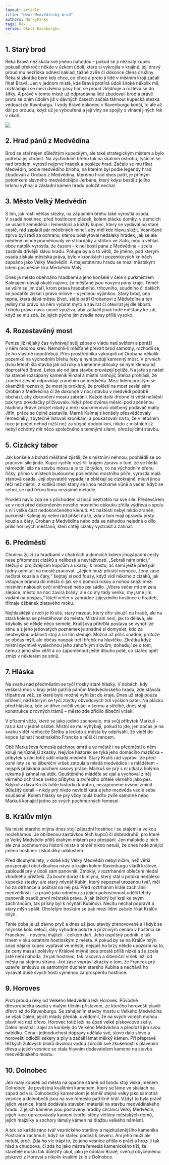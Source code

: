 ```yaml
---
layout: article
title: "Hex: Medvědínský brod"
authors: MarkyParky
tags: hex
series: Okolí Ravnburghu
---
```


## 1. Starý brod

Řeka Bravá nezískala své jméno náhodou – pokud se jí neznalý kupec pokusil překročit někde v úzkém údolí, které si vykrojila v krajině, její dravý proud mu nezřídka odnesl náklad, tažné zvíře či dokonce člena družiny. Řeka si zkrátka bere kdy chce, co chce a proto jí lidé v místním kraji začali říkat Bravá. Jen v jednom místě, kde Bravá protíná údolí široké několik mil, rozkládající se mezi dvěma pásy hor, se proud zklidňuje a rozlévá se do šířky. A právě v tomto místě už odpradávna lidé zbudovali brod a právě proto se oním údolím již v dávných časech začala táhnout kupecká stezka vedoucí do Ravnburgu. I vody Bravé nakonec v Ravenburgu končí, to ale až dál po proudu, když už je vybouřená a její vlny se spojily s vlnami jiných řek v okolí.

![](markyparky-opt.jpg)

## 2. Hrad pánů z Medvědína

Brod se stal nejen důležitým kupeckým, ale také strategickým místem a bylo potřeba jej chránit. Na východním břehu tak na skalním ostrohu, tyčícím se nad brodem, vyrostl nejprve hrádek a posléze hrad. Začalo se mu říkat Medvědín, podle medvědího brlohu, na kterém byl podle legendy hrad zbudován a Oroban z Medvědína, kterému hrad dnes patří, je přímým potomkem slavného medvědobijce Jerbana, který kdysi bestii z jejího brlohu vyhnal a základní kámen hradu položit nechal.

## 3. Město Velký Medvědín

S tím, jak rostl věhlas stezky, na západním břehu také vyrostla osada. V osadě hostinec, před hostincem plácek, kolem plácku domky, v domcích se usadili zemědělci i řemeslníci a každý kupec, který se vydával po staré cestě, rád zaplatil pár měděných mincí, aby měl kde hlavu složit. Vesničané zprvu byli rádi za ochranu, kterou poskytoval nedaleký hrádek, jak se ale měděné mince proměňovaly ve stříbrňáky a stříbro ve zlato, moc a věhlas obce natolik vyrostla, že časem – k nelibosti pána z Medvědína – zcela zastínila dřívější slávu hradu. Potupa byla o to větší, že jméno, pod kterým osada získala městská práva, bylo v kronikách i pozemkových knihách zapsáno jako Velký Medvědín. A majestátnímu hradu se mezi městským lidem posměšně říká Medvědín Malý.

Dnes je město obehnáno hradbami a jeho konšelé v čele s purkmistrem Kalmajem dávají okatě najevo, že měšťané jsou novými pány kraje. Téměř se vším se jim daří, krom práva hradebního, trhovního, soudního či dalších se podařilo získat i právo mílové – s jedinou výjimkou. Starý brod, ona tepna, která dává městu život, stále patří Orobanovi z Mědvědína a ten jediný má právo na něm vybírat mýto a zavírat či otevírat jej dle libosti. Tohoto práva navíc umně využívá, aby zatlačil jinak hrdé měšťany ke zdi, když se mu zdá, že jejich pýcha jim zvedla nosy příliš vysoko.

## 4. Rozestavěný most

Peníze již nějaký čas vyhrávají svůj zápas o vládu nad světem a poráží v něm modrou krev. Nemohli-li měšťané převzít brod samotný, rozhodli se, že ho vlastně nepotřebují. Přes prostředníka vykoupili od Orobana několik pozemků na východním břehu řeky a nyní budují kamenný most. V prvních dvou letech šla stavba jak od ruky a kamenné oblouky se nyní klenou až doprostřed Bravé. Letos ale od jara stavbu provázejí potíže. Na jaře se našel na stavbě rozsápaný kameník Rinzal a místní ranhojič Štelba prohlásil, že zranění zjevně odpovídají zraněním od medvěda. Mezi lidem prostým se okamžitě rozneslo, že most je prokletý, že prokletí na most seslal sám Oroban z Medvědína či že dokonce v noci stavbu v medvědí podobě obchází, aby dokončení mostu zabránil. Každé další drobné či větší neštěstí pak tyto povídačky přiživovalo. Když před dvěma měsíci pod zpěněnou hladinou Bravé zmizel mladý a mezi soukmenovci oblíbený podavač malty Jiřín, práce se úplně zastavila. Marně Kalmaj s konšely přesvědčovaly řemeslníky, zbytečně listovali kronikami a poukazovali na to, že v letošním roce je počet nehod nižší než za stejné období loni, nikdo z místních již nebyl ochotný mít něco společného s temnými silami, ohrožujícími stavbu.

## 5. Cizácký tábor

Jak konšelé a bohatí měšťané zjistili, že s místními nehnou, poohlédli se po pracovní síle jinde. Kupci rychle rozšířili krajem zprávu o tom, že se hledá námezdní síla na stavbu mostu a je to již týden, co na východním břehu říčky, přímo v místech budoucího posledního mostního pilíře, vyrostla malá stanová osada. Její obyvatelé vypadají a oblékají se cizokrajně, mluví jinou řečí než místní, z kotlíků mezi stany se linou neznámé vůně a večer, když se setmí, se nad řekou linou neznámé melodie.

Prokletí navíc zdá se s příchodem cizinců neztratilo na své síle. Předevčírem se v noci před dokončením nového mostního oblouku zřítila výdřeva a spolu s ní i velká část nedokončeného klenutí. Ač naštěstí nebyl nikdo zraněn, purkmistr Kalmaj by velmi rád přišel na to, zda v tom mají opravdu prsty kouzla a čáry, Oroban z Medvědína nebo zda se náhodou nejedná o dílo příliš horlivých měšťanů, kteří chtějí cizáky vystrašit a zahnat.

## 6. Předměstí

Chudina žijící za hradbami v chatrčích a domcích kolem jihozápadní cesty nese přítomnost cizáků s nelibostí a nevraživostí. „Sebrali nám práci,“ stěžují si projíždějícím kupcům a ukazují k mostu, ač sami ještě před pár týdny odmítali na mostě pracovat. „Jejich muži přináší nemoce, ženy zase nečistá kouzla a čáry,“ šeptají si pod fousy, když vidí někoho z cizáků, jak vstupuje branou do města či jak se s pomocí rukou a nohou snaží mezi místními nakoupit ovčí vnitřnosti nebo psí sádlo. „Včera večer mi zmizela slepice, město na noc zavírá brány, ale co my tady venku, my jsme jim vydáni na pospas,“ láteří večer v zahrádce zájezdního hostince u hradeb, třímaje džbánek zlatavého moku.

Nejhlasitější z nich je Kruliš, starý mrzout, který dřív sloužil na hradě, ale na stará kolena se přestěhoval do města. Místní ani neví, jak to dělává, ale kdykoliv se někde něco semele, Krulišova přihrblá postava se vynoří ze stínu a z jeho jedovatých poznámek je snadné si domyslet, kdo za neobvyklou událostí stojí a co tím sleduje. Možná až příliš snadné, protože se občas mýlí, ale občas naopak trefí hřebík na hlavičku. Zkrátka když místní dychtivě vyslechnou jeho zahořklým slovům, dohadují se o tom, čemu z jeho slov věřit a co zapomenout ještě dlouho poté, co stařec opět zmizí v některém ze stínů.

## 7. Hláska

Na svahu nad předměstím se tyčí trosky staré hlásky. V dobách, kdy veškerá moc v kraji ještě patřila pánům Medvědínského hradu, zde stávala třípatrová věž, ze které bylo možné vyhlížet do kraje. Dnes už stojí pouze přízemí, nad kterým se tyčí zbytky obvodových zdí vyšších pater. Na plácku před hláskou, kde se dříve cvičili vojáci v šermu a střelbě, dnes stojí konstrukce z rovných trámů – město zde zřídilo šibeční vršek.

V přízemí věže, které se jako jediné zachovalo, má svůj příbytek Markuš – ras a kat v jedné osobě. Místní se mu vyhýbají, pokud to jde, jen občas je na svahu vidět ranhojiče Štelbu a leckdo z města by odpřisáhl, že viděl do kopce šplhat i hostinského Francka s nůší či rancem.

Obě Markušova řemesla páchnou smrtí a ve městě i na předměstí o něm kolují nejrůznější zkazky. Nejvíce historek se týká jeho domácího mazlíčka – příbytek s ním totiž sdílí mladý medvěd. Starý Kruliš rád vypráví, že před osmi lety se na šibeniční vršek zatoulala mladá medvědice i s mládětem – nejspíš přilákaná pachem rasovy práce. Markuš se prý s ní utkal a holýma rukama ji zahnal na útěk. Opuštěného mláděte se ujal a vychoval z něj věrného ochránce svého příbytku a zvířecího přítele věrného jako pes. Kdykoliv dává Kruliš tuhle historku k dobru, nezapomene ovšem zmínit důležitý detail – nikdy prý nikdo neviděl kata a jeho medvěda vedle sebe současně. Kolem hlásky se prý vždy toulá buďto zvíře samotné nebo Markuš konající jedno ze svých pochmurných řemesel.

## 8. Králův mlýn

Na místě starého mlýna dnes stojí zájezdní hostinec i se stájemi a velkou noclehárnou. Je oblíbenou zastávkou těch kupců či dobrodruhů, pro které je Velký Medvědín příliš drahým místem pro přespání. Jen málokdo z nich ale zná pochmurnou historii místa a téměř nikdo netuší, že dnes hrdě znějící jméno hostinec získal díky událostem.

Před dlouhými lety, v době kdy Velký Medvědín nebyl ničím, než větší prosperující obcí dlouhou návsí a krajím kolem Ravenburgu vládli králové, zabloudil prý v údolí sám panovník. Zmoklý, v roztrhaném oblečení hledal vhodného přístřeší. Za bouře dorazil k mlýnu, který stál u potoka nedaleko kupecké stezky, ale starý mlynář Kubín, který nepoznal urozenou tvář, měl ho za otrhance a poštval na něj psi. Před roztrháním krále zachránili medvědínští – a právě jako odměnu za jejich pohostinnost udělil tehdy panovník osadě první městská práva. A jak štědrý byl král ke svým zachráncům, tak přísný byl k mlynáři Kubínovi. Necitu nechal popravit a starý mlýn spálit. Ohořelým troskám se pak mezi lidmi začalo říkat Králův mlýn.

Tahle doba je už dávno pryč a dnes už jsou stavby zrenovované a i když se mlýnské kolo netočí, díky výhodné poloze a příznivým cenám v hostinci se Franckovi - novému majiteli – celkem daří. Jeho úspěšný podnik je tak trnem v oku ostatním hostinským z města. A pokud by se na Králův mlýn snad nějaký kupec vyptával ve městě, nejspíš ho brzy někdo upozorní na to, že ceny masa i polévky v Králově mlýně jsou prostě příliš nízké a že zcela jistě není náhoda, že jak hostinec, tak rasovna a šibeniční vršek leží od města na stejnou stranu. Jiní zase vypráví zkazky o tom, že Francek prý uzavřel smlouvu se samotným duchem starého Kubína a nechává ho vysávat duše svých hostí výměnou za prosperitu hostince.

## 9. Horoves

Proti proudu řeky od Velkého Medvědína leží Horoves. Původně dřevorubecká osada s malým říčním přístavem, ze kterého horoveští plavili dřevo až do Ravenburgu. Se zahájením stavby mostu u Velkého Medvědína se však Dalen, jejich mladý předák, uvědomil, že na svých vorech mohou plavit víc než dřevo. Horovec totiž leží na úpatí velké pískovcové skály. Dalen neváhal, zajel za konšely do Velkého Medvědína a předložil jim svou nabídku. Cena i jednoduchost dopravy udělala své, slovo dalo slovo a horoveští odložili sekery a pily a začali lámat měkký kámen. Při přepravě těžkých žulových bloků divokou vodou zúročili své zkušenosti s plavením dřeva a jejich vesnice se stala hlavním dodavatelem kamene na stavbu medvědínského mostu.

## 10. Dolnobec

Jen malý kousek od města na opačné straně od brodu stojí víska jménem Dolnobec. Je pověstná kvalitním kamenem, který se láme ve skalách na západ od vsi. Dolnobecký kamenolom je téměř stejně velký jako samotná vesnice a dolnobečtí jsou na své řemeslo patřičně hrdí. Vždyť to byla právě jejich vesnice, která dodávala stavební materiál na stavbu medvědínského hradu. Z jejich kamene jsou postaveny hradby chránící Velký Medvědín, jejich ruce opracovávaly kamení tvořící stěny většiny městských domů, jejich majzlíky a sochory lámaly kámen na dlažbu velkého náměstí.

A tak se každé ráno tvář vesnického staršiny a nejzkušenějšího kameníka Postrama zachmuří, když se stařec podívá k severu. Ani jeho muži ale netuší, proč. Zda ho víc trápí to, že jeho vesnice přišla o práci a hrozí jí tak hlad a chudbova, či zda ho jako mistra řemesla kamenického tíží, že stavitelé mostu tak důležitý úkol, jako je odolání Bravé, svěřují obyčejnému pískovci z Horovsi a nikoliv kvalitní žule z Dolnobce.
